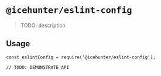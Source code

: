 # `@icehunter/eslint-config`

> TODO: description

## Usage

```
const eslintConfig = require('@icehunter/eslint-config');

// TODO: DEMONSTRATE API
```
